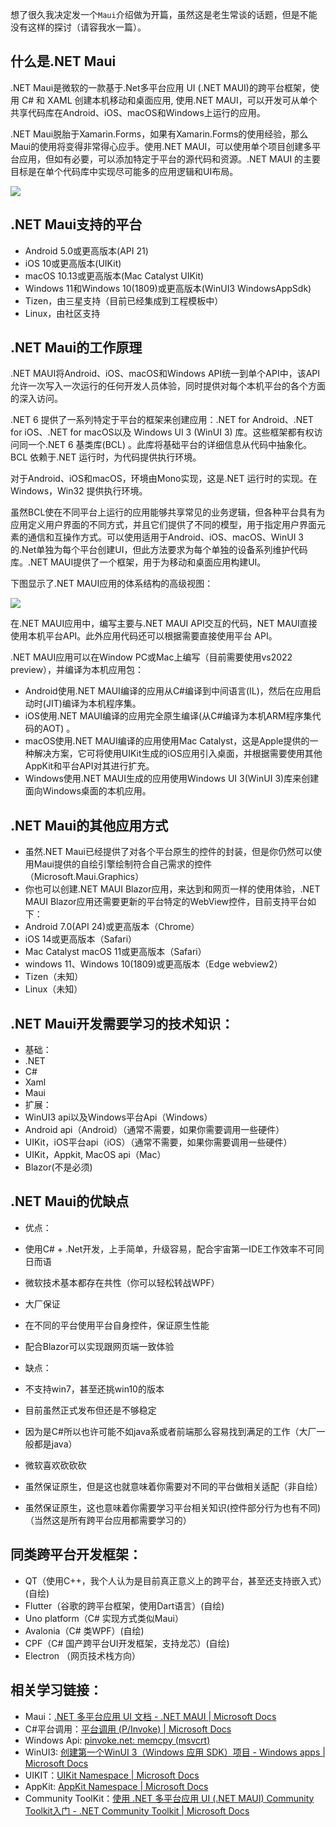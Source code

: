 想了很久我决定发一个`Maui`介绍做为开篇，虽然这是老生常谈的话题，但是不能没有这样的探讨（请容我水一篇）。

## 什么是.NET Maui

.NET Maui是微软的一款基于.Net多平台应用 UI (.NET MAUI)的跨平台框架，使用 C# 和 XAML 创建本机移动和桌面应用, 使用.NET MAUI，可以开发可从单个共享代码库在Android、iOS、macOS和Windows上运行的应用。

.NET Maui脱胎于Xamarin.Forms，如果有Xamarin.Forms的使用经验，那么Maui的使用将变得非常得心应手。使用.NET MAUI，可以使用单个项目创建多平台应用，但如有必要，可以添加特定于平台的源代码和资源。.NET MAUI 的主要目标是在单个代码库中实现尽可能多的应用逻辑和UI布局。

![](https://img1.dotnet9.com/2022/06/1701.png)

## .NET Maui支持的平台

- Android 5.0或更高版本(API 21)
- iOS 10或更高版本(UIKit)
- macOS 10.13或更高版本(Mac Catalyst UIKit)
- Windows 11和Windows 10(1809)或更高版本(WinUI3 WindowsAppSdk)
- Tizen，由三星支持（目前已经集成到工程模板中）
- Linux，由社区支持

## .NET Maui的工作原理

.NET MAUI将Android、iOS、macOS和Windows API统一到单个API中，该API允许一次写入一次运行的任何开发人员体验，同时提供对每个本机平台的各个方面的深入访问。

.NET 6 提供了一系列特定于平台的框架来创建应用：.NET for Android、.NET for iOS、.NET for macOS以及 Windows UI 3 (WinUI 3) 库。这些框架都有权访问同一个.NET 6 基类库(BCL) 。此库将基础平台的详细信息从代码中抽象化。BCL 依赖于.NET 运行时，为代码提供执行环境。

对于Android、iOS和macOS，环境由Mono实现，这是.NET 运行时的实现。在Windows，Win32 提供执行环境。

虽然BCL使在不同平台上运行的应用能够共享常见的业务逻辑，但各种平台具有为应用定义用户界面的不同方式，并且它们提供了不同的模型，用于指定用户界面元素的通信和互操作方式。可以使用适用于Android、iOS、macOS、WinUI 3的.Net单独为每个平台创建UI，但此方法要求为每个单独的设备系列维护代码库。.NET MAUI提供了一个框架，用于为移动和桌面应用构建UI。

下图显示了.NET MAUI应用的体系结构的高级视图：

![](https://img1.dotnet9.com/2022/06/1702.png)

在.NET MAUI应用中，编写主要与.NET MAUI API交互的代码，NET MAUI直接使用本机平台API。此外应用代码还可以根据需要直接使用平台 API。

.NET MAUI应用可以在Window PC或Mac上编写（目前需要使用vs2022 preview），并编译为本机应用包：

- Android使用.NET MAUI编译的应用从C#编译到中间语言(IL)，然后在应用启动时(JIT)编译为本机程序集。
- iOS使用.NET MAUI编译的应用完全原生编译(从C#编译为本机ARM程序集代码的AOT) 。
- macOS使用.NET MAUI编译的应用使用Mac Catalyst，这是Apple提供的一种解决方案，它可将使用UIKit生成的iOS应用引入桌面，并根据需要使用其他AppKit和平台API对其进行扩充。
- Windows使用.NET MAUI生成的应用使用Windows UI 3(WinUI 3)库来创建面向Windows桌面的本机应用。

## .NET Maui的其他应用方式

- 虽然.NET Maui已经提供了对各个平台原生的控件的封装，但是你仍然可以使用Maui提供的自绘引擎绘制符合自己需求的控件（Microsoft.Maui.Graphics）
- 你也可以创建.NET MAUI Blazor应用，来达到和网页一样的使用体验，.NET MAUI Blazor应用还需要更新的平台特定的WebView控件，目前支持平台如下：
 - Android 7.0(API 24)或更高版本（Chrome）
 - iOS 14或更高版本（Safari）
 - Mac Catalyst macOS 11或更高版本（Safari）
 - windows 11、Windows 10(1809)或更高版本（Edge webview2）
 - Tizen（未知）
 - Linux（未知）

## .NET Maui开发需要学习的技术知识：

- 基础：
 - .NET
 - C#
 - Xaml
 - Maui
- 扩展：
 - WinUI3 api以及Windows平台Api（Windows）
 - Android api（Android）（通常不需要，如果你需要调用一些硬件）
 - UIKit，iOS平台api（iOS）（通常不需要，如果你需要调用一些硬件）
 - UIKit，Appkit, MacOS api（Mac）
 - Blazor(不是必须)

## .NET Maui的优缺点

- 优点：
 - 使用C# + .Net开发，上手简单，升级容易，配合宇宙第一IDE工作效率不可同日而语
 - 微软技术基本都存在共性（你可以轻松转战WPF）
 - 大厂保证
 - 在不同的平台使用平台自身控件，保证原生性能
 - 配合Blazor可以实现跟网页端一致体验

- 缺点：
 - 不支持win7，甚至还挑win10的版本
 - 目前虽然正式发布但还是不够稳定
 - 因为是C#所以也许可能不如java系或者前端那么容易找到满足的工作（大厂一般都是java）
 - 微软喜欢砍砍砍
 - 虽然保证原生，但是这也就意味着你需要对不同的平台做相关适配（非自绘）
 - 虽然保证原生，这也意味着你需要学习平台相关知识(控件部分行为也有不同)（当然这是所有跨平台应用都需要学习的）

## 同类跨平台开发框架：

- QT（使用C++，我个人认为是目前真正意义上的跨平台，甚至还支持嵌入式）(自绘)
- Flutter（谷歌的跨平台框架，使用Dart语言）(自绘)
- Uno platform（C# 实现方式类似Maui）
- Avalonia（C# 类WPF）(自绘)
- CPF（C# 国产跨平台UI开发框架，支持龙芯）(自绘)
- Electron （网页技术栈方向）

## 相关学习链接：
- Maui：[.NET 多平台应用 UI 文档 - .NET MAUI | Microsoft Docs](https://docs.microsoft.com/zh-cn/dotnet/maui/)
- C#平台调用：[平台调用 (P/Invoke) | Microsoft Docs](https://docs.microsoft.com/zh-cn/dotnet/standard/native-interop/pinvoke)
- Windows Api: [pinvoke.net: memcpy (msvcrt)](https://www.pinvoke.net/default.aspx/msvcrt/memcpy.html)
- WinUI3: [创建第一个WinUI 3（Windows 应用 SDK）项目 - Windows apps | Microsoft Docs](https://docs.microsoft.com/zh-cn/windows/apps/winui/winui3/create-your-first-winui3-app)
- UIKIT：[UIKit Namespace | Microsoft Docs](https://docs.microsoft.com/zh-cn/dotnet/api/uikit?view=xamarin-ios-sdk-12)
- AppKit: [AppKit Namespace | Microsoft Docs](https://docs.microsoft.com/zh-cn/dotnet/api/appkit?view=xamarin-mac-sdk-14)
- Community ToolKit：[使用 .NET 多平台应用 UI (.NET MAUI) Community Toolkit入门 - .NET Community Toolkit | Microsoft Docs](https://docs.microsoft.com/zh-cn/dotnet/communitytoolkit/maui/get-started)